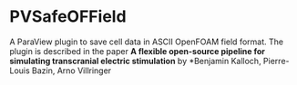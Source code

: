 # PVSafeOFField

A ParaView plugin to save cell data in ASCII OpenFOAM field format.  The plugin is described in the paper **A flexible open-source pipeline for simulating transcranial electric stimulation** by *Benjamin Kalloch, Pierre-Louis Bazin,  Arno Villringer